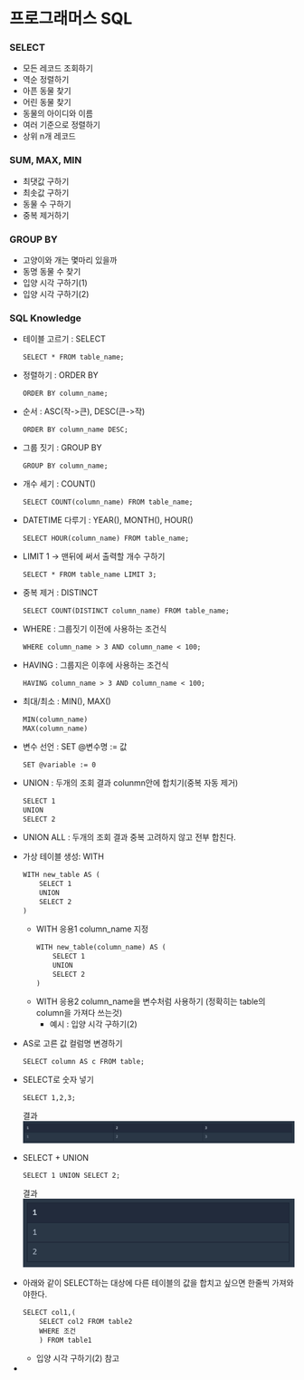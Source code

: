 # 프로그래머스 SQL
### SELECT
- 모든 레코드 조회하기
- 역순 정렬하기
- 아픈 동물 찾기
- 어린 동물 찾기
- 동물의 아이디와 이름
- 여러 기준으로 정렬하기
- 상위 n개 레코드

### SUM, MAX, MIN
- 최댓값 구하기
- 최솟값 구하기
- 동물 수 구하기
- 중복 제거하기

### GROUP BY
- 고양이와 개는 몇마리 있을까
- 동명 동물 수 찾기
- 입양 시각 구하기(1)
- 입양 시각 구하기(2)


### SQL Knowledge
- 테이블 고르기 : SELECT
    ```
    SELECT * FROM table_name;
    ```
- 정렬하기 : ORDER BY
    ```
    ORDER BY column_name;
    ```
- 순서 : ASC(작->큰), DESC(큰->작)
    ```
    ORDER BY column_name DESC;
    ```
- 그룹 짓기 : GROUP BY
    ```
    GROUP BY column_name;
    ```
- 개수 세기 : COUNT()
    ```
    SELECT COUNT(column_name) FROM table_name;
    ```
- DATETIME 다루기 : YEAR(), MONTH(), HOUR()
    ```
    SELECT HOUR(column_name) FROM table_name;
    ```
- LIMIT 1 -> 맨뒤에 써서 출력할 개수 구하기
    ```
    SELECT * FROM table_name LIMIT 3;
    ```
- 중복 제거 : DISTINCT
    ```
    SELECT COUNT(DISTINCT column_name) FROM table_name;
    ```
- WHERE : 그룹짓기 이전에 사용하는 조건식
    ```
    WHERE column_name > 3 AND column_name < 100;
    ```
- HAVING : 그룹지은 이후에 사용하는 조건식
    ```
    HAVING column_name > 3 AND column_name < 100;
    ```
- 최대/최소 : MIN(), MAX()
    ```
    MIN(column_name)
    MAX(column_name)
    ```
- 변수 선언 : SET @변수명 := 값
    ```
    SET @variable := 0
    ```
- UNION : 두개의 조회 결과 colunmn안에 합치기(중복 자동 제거)
    ```
    SELECT 1
    UNION 
    SELECT 2
    ```
- UNION ALL : 두개의 조회 결과 중복 고려하지 않고 전부 합친다.
- 가상 테이블 생성: WITH
    ```
    WITH new_table AS (
        SELECT 1
        UNION
        SELECT 2
    )
    ```
    - WITH 응용1 column_name 지정
        ```
        WITH new_table(column_name) AS (
            SELECT 1
            UNION
            SELECT 2
        )
        ```
    - WITH 응용2 column_name을 변수처럼 사용하기 (정확히는 table의 column을 가져다 쓰는것)
        - 예시 : 입양 시각 구하기(2)
    
- AS로 고른 값 컬럼명 변경하기
    ```
    SELECT column AS c FROM table;
    ```
- SELECT로 숫자 넣기
    ```
    SELECT 1,2,3;
    ```
    결과
    ![picture 1](../images/cba76439c76bd5e3175a61874b0cfdc76cd6fc41a99c4af1dd77787d2530d8dd.png)
- SELECT + UNION
    ```
    SELECT 1 UNION SELECT 2;
    ```
    결과
    ![picture 3](../images/519c4e47e301cf14c906b522101743eeb82f3e40b195b35bc8ee0249e25a97b5.png) 
- 아래와 같이 SELECT하는 대상에 다른 테이블의 값을 합치고 싶으면 한줄씩 가져와야한다.
    ```
    SELECT col1,(
        SELECT col2 FROM table2
        WHERE 조건
        ) FROM table1
    ```
    - 입양 시각 구하기(2) 참고
- 




